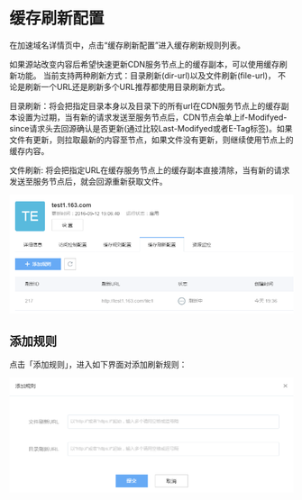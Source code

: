 # 缓存刷新配置
在加速域名详情页中，点击“缓存刷新配置”进入缓存刷新规则列表。

如果源站改变内容后希望快速更新CDN服务节点上的缓存副本，可以使用缓存刷新功能。 当前支持两种刷新方式：目录刷新(dir-url)以及文件刷新(file-url)， 不论是刷新一个URL还是刷新多个URL推荐都使用目录刷新方式。

目录刷新：将会把指定目录本身以及目录下的所有url在CDN服务节点上的缓存副本设置为过期，当有新的请求发送至服务节点后，CDN节点会单上if-Modifyed-since请求头去回源确认是否更新(通过比较Last-Modifyed或者E-Tag标签)。如果文件有更新，则拉取最新的内容至节点，如果文件没有更新，则继续使用节点上的缓存内容。

文件刷新: 将会把指定URL在缓存服务节点上的缓存副本直接清除，当有新的请求发送至服务节点后，就会回源重新获取文件。

![](../../image/CDN-缓存刷新配置-缓存刷新规则列表.png)

## 添加规则

点击「添加规则」，进入如下界面对添加刷新规则：

![](../../image/CDN-缓存刷新配置-添加规则.png)
